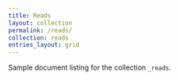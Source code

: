 ```yaml
---
title: Reads
layout: collection
permalink: /reads/
collection: reads
entries_layout: grid
---
```


Sample document listing for the collection `_reads`.

